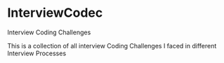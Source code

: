 # InterviewCodec
Interview Coding Challenges

This is a collection of all interview Coding Challenges I faced in different Interview Processes
